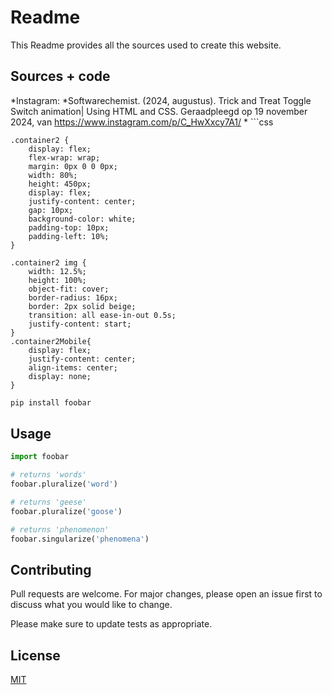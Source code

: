 # Readme

This Readme provides all the sources used to create this website.

## Sources + code

*Instagram: 
    *Softwarechemist. (2024, augustus). Trick and Treat Toggle Switch animation| Using HTML and CSS. Geraadpleegd op 19 november 2024, van https://www.instagram.com/p/C_HwXxcy7A1/
    * ```css

    
    .container2 {
        display: flex;
        flex-wrap: wrap;
        margin: 0px 0 0 0px;
        width: 80%;
        height: 450px;
        display: flex;
        justify-content: center;
        gap: 10px;
        background-color: white;
        padding-top: 10px;
        padding-left: 10%;
    }

    .container2 img {
        width: 12.5%;
        height: 100%;
        object-fit: cover;
        border-radius: 16px;
        border: 2px solid beige;
        transition: all ease-in-out 0.5s;
        justify-content: start;
    }
    .container2Mobile{
        display: flex;
        justify-content: center;
        align-items: center;
        display: none;
    }

```bash
pip install foobar
```

## Usage

```python
import foobar

# returns 'words'
foobar.pluralize('word')

# returns 'geese'
foobar.pluralize('goose')

# returns 'phenomenon'
foobar.singularize('phenomena')
```

## Contributing

Pull requests are welcome. For major changes, please open an issue first
to discuss what you would like to change.

Please make sure to update tests as appropriate.

## License

[MIT](https://choosealicense.com/licenses/mit/)